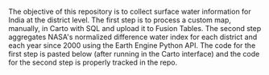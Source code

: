 The objective of this repository is to collect surface water information for India at the district level.  The first step is to process a custom map, manually, in Carto with SQL and upload it to Fusion Tables.  The second step aggregates NASA's normalized difference water index for each district and each year since 2000 using the Earth Engine Python API.  The code for the first step is pasted below (after running in the Carto interface) and the code for the second step is properly tracked in the repo.

